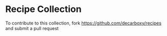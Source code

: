 # Recipe Collection

To contribute to this collection, fork https://github.com/decarboxy/recipes and submit a pull request
